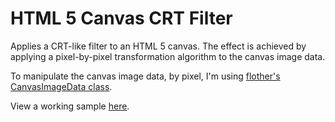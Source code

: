 HTML 5 Canvas CRT Filter
========================

Applies a CRT-like filter to an HTML 5 canvas. The effect is achieved by applying a pixel-by-pixel transformation algorithm to the canvas image data.

To manipulate the canvas image data, by pixel, I'm using [flother's](https://github.com/flother) [CanvasImageData class](https://github.com/flother/examples/blob/gh-pages/canvas-blur/v1/canvas-image.js).

View a working sample [here](http://mikeradvak.github.com/html-5-canvas-crt-filter/).
